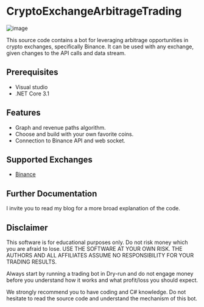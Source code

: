 # CryptoExchangeArbitrageTrading

![image](https://user-images.githubusercontent.com/39993978/204098237-df2ae003-04e2-493b-882a-6cb6462baff8.png)

This source code contains a bot for leveraging arbitrage opportunities in crypto exchanges, specifically Binance.
It can be used with any exchange, given changes to the API calls and data stream.

## Prerequisites
- Visual studio 
- .NET Core 3.1

## Features

- Graph and revenue paths algorithm.
- Choose and build with your own favorite coins.
- Connection to Binance API and web socket.

## Supported Exchanges

- [Binance](https://binance.com)

## Further Documentation
I invite you to read my blog for a more broad explanation of the code.

## Disclaimer
This software is for educational purposes only. Do not risk money which you are afraid to lose. USE THE SOFTWARE AT YOUR OWN RISK. THE AUTHORS AND ALL AFFILIATES ASSUME NO RESPONSIBILITY FOR YOUR TRADING RESULTS.

Always start by running a trading bot in Dry-run and do not engage money before you understand how it works and what profit/loss you should expect.

We strongly recommend you to have coding and C# knowledge. Do not hesitate to read the source code and understand the mechanism of this bot.
